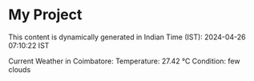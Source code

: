 # My Project

This content is dynamically generated in Indian Time (IST): 2024-04-26 07:10:22 IST


Current Weather in Coimbatore:
Temperature: 27.42 °C
Condition: few clouds
